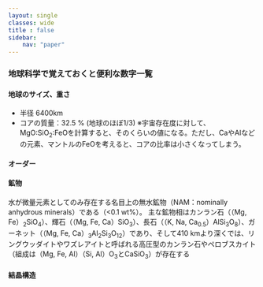 ```yaml
---
layout: single
classes: wide
title : false
sidebar: 
    nav: "paper"
---
```

### 地球科学で覚えておくと便利な数字一覧
#### 地球のサイズ、重さ
- 半径 6400km
- コアの質量：32.5 % (地球のほぼ1/3)
  ※宇宙存在度に対して、MgO:SiO<sub>2</sub>:FeOを計算すると、そのくらいの値になる。ただし、CaやAlなどの元素、マントルのFeOを考えると、コアの比率は小さくなってしまう。


#### オーダー


#### 鉱物
水が微量元素としてのみ存在する名目上の無水鉱物（NAM：nominally anhydrous minerals）である（<0.1 wt%）。 主な鉱物相はカンラン石（（Mg, Fe）<sub>2</sub>SiO<sub>4</sub>）、輝石（（Mg, Fe, Ca）SiO<sub>3</sub>）、長石（（K, Na, Ca<sub>0.5</sub>）AlSi<sub>3</sub>O<sub>8</sub>）、ガーネット（（Mg, Fe, Ca）<sub>3</sub>Al<sub>2</sub>Si<sub>3</sub>O<sub>12</sub>）であり、そして410 kmより深くでは、リングウッダイトやワズレアイトと呼ばれる高圧型のカンラン石やペロブスカイト（組成は（Mg, Fe, Al）（Si, Al）O<sub>3</sub>とCaSiO<sub>3</sub>）が存在する

#### 結晶構造
